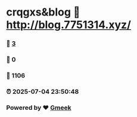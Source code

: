 # crqgxs&blog :link: http://blog.7751314.xyz/ 
### :page_facing_up: [3](http://blog.7751314.xyz//tag.html) 
### :speech_balloon: 0 
### :hibiscus: 1106 
### :alarm_clock: 2025-07-04 23:50:48 
### Powered by :heart: [Gmeek](https://github.com/Meekdai/Gmeek)
